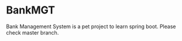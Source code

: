 # BankMGT
Bank Management System is a pet project to learn spring boot.
Please check master branch.
